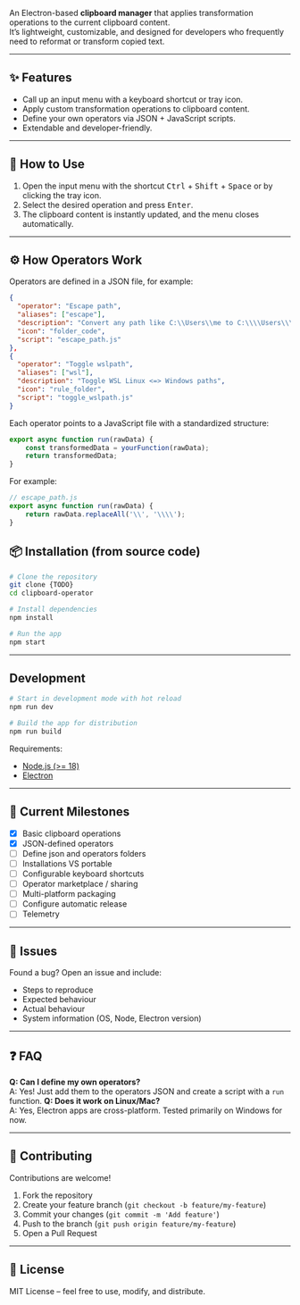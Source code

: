 An Electron-based **clipboard manager** that applies transformation operations to the current clipboard content.  
It’s lightweight, customizable, and designed for developers who frequently need to reformat or transform copied text.

---

## ✨ Features

* Call up an input menu with a keyboard shortcut or tray icon.
* Apply custom transformation operations to clipboard content.
* Define your own operators via JSON + JavaScript scripts.
* Extendable and developer-friendly.

---

## 🚀 How to Use

1. Open the input menu with the shortcut <kbd>Ctrl</kbd> + <kbd>Shift</kbd> + <kbd>Space</kbd> or by clicking the tray icon.  
2. Select the desired operation and press <kbd>Enter</kbd>.  
3. The clipboard content is instantly updated, and the menu closes automatically.  

---

## ⚙️ How Operators Work

Operators are defined in a JSON file, for example:

```json
{
  "operator": "Escape path",
  "aliases": ["escape"],
  "description": "Convert any path like C:\\Users\\me to C:\\\\Users\\\\me",
  "icon": "folder_code",
  "script": "escape_path.js"
},
{
  "operator": "Toggle wslpath",
  "aliases": ["wsl"],
  "description": "Toggle WSL Linux <=> Windows paths",
  "icon": "rule_folder",
  "script": "toggle_wslpath.js"
}
```

Each operator points to a JavaScript file with a standardized structure:

```javascript
export async function run(rawData) {
    const transformedData = yourFunction(rawData);
    return transformedData;
}
```

For example:

```javascript
// escape_path.js
export async function run(rawData) {
    return rawData.replaceAll('\\', '\\\\');
}
```

## 📦 Installation (from source code)

```bash
# Clone the repository
git clone {TODO}
cd clipboard-operator

# Install dependencies
npm install

# Run the app
npm start
```

---

## Development

```bash
# Start in development mode with hot reload
npm run dev

# Build the app for distribution
npm run build
```

Requirements:

* [Node.js (>= 18)](https://nodejs.org/)
* [Electron](https://www.electronjs.org/)

---

## 🎯 Current Milestones

* [X] Basic clipboard operations
* [X] JSON-defined operators
* [ ] Define json and operators folders 
* [ ] Installations VS portable
* [ ] Configurable keyboard shortcuts
* [ ] Operator marketplace / sharing
* [ ] Multi-platform packaging
* [ ] Configure automatic release
* [ ] Telemetry

---

## 🐛 Issues

Found a bug? Open an issue
and include:
* Steps to reproduce
* Expected behaviour
* Actual behaviour
* System information (OS, Node, Electron version)

---

## ❓ FAQ

**Q: Can I define my own operators?**  
A: Yes! Just add them to the operators JSON and create a script with a `run` function.
**Q: Does it work on Linux/Mac?**  
A: Yes, Electron apps are cross-platform. Tested primarily on Windows for now.

---

## 🤝 Contributing

Contributions are welcome!
1. Fork the repository
2. Create your feature branch (`git checkout -b feature/my-feature`)
3. Commit your changes (`git commit -m 'Add feature'`)
4. Push to the branch (`git push origin feature/my-feature`)
5. Open a Pull Request

---

## 📄 License

MIT License – feel free to use, modify, and distribute.
